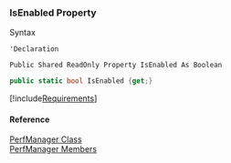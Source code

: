 ﻿### IsEnabled Property

Syntax

```vbnet
'Declaration

Public Shared ReadOnly Property IsEnabled As Boolean
```

```csharp
public static bool IsEnabled {get;}
```

[!include[Requirements](../partials/requirements.md)]

#### Reference

[PerfManager Class](FChoice.Common~FChoice.Common.PerfManager.md)  
[PerfManager Members](FChoice.Common~FChoice.Common.PerfManager_members.md)